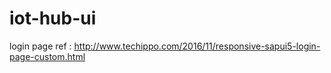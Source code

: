 # iot-hub-ui

login page ref : http://www.techippo.com/2016/11/responsive-sapui5-login-page-custom.html
